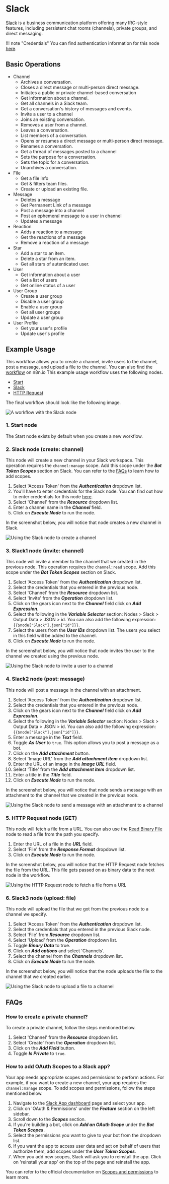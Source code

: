 # Slack

[Slack](https://slack.com) is a business communication platform offering many IRC-style features, including persistent chat rooms (channels), private groups, and direct messaging.

!!! note "Credentials"
    You can find authentication information for this node [here](/integrations/builtin/credentials/slack/).


## Basic Operations

* Channel
    * Archives a conversation.
    * Closes a direct message or multi-person direct message.
    * Initiates a public or private channel-based conversation
    * Get information about a channel.
    * Get all channels in a Slack team.
    * Get a conversation's history of messages and events.
    * Invite a user to a channel
    * Joins an existing conversation.
    * Removes a user from a channel.
    * Leaves a conversation.
    * List members of a conversation.
    * Opens or resumes a direct message or multi-person direct message.
    * Renames a conversation.
    * Get a thread of messages posted to a channel
    * Sets the purpose for a conversation.
    * Sets the topic for a conversation.
    * Unarchives a conversation.
* File
    * Get a file info
    * Get & filters team files.
    * Create or upload an existing file.
* Message
    * Deletes a message
    * Get Permanent Link of a message
    * Post a message into a channel
    * Post an ephemeral message to a user in channel
    * Updates a message
* Reaction
    * Adds a reaction to a message
    * Get the reactions of a message
    * Remove a reaction of a message
* Star
    * Add a star to an item.
    * Delete a star from an item.
    * Get all stars of autenticated user.
* User
    * Get information about a user
	* Get a list of users
    * Get online status of a user
* User Group
    * Create a user group
    * Disable a user group
    * Enable a user group
    * Get all user groups
    * Update a user group
* User Profile
    * Get your user's profile
    * Update user's profile

## Example Usage

This workflow allows you to create a channel, invite users to the channel, post a message, and upload a file to the channel. You can also find the [workflow](https://n8n.io/workflows/811) on n8n.io This example usage workflow uses the following nodes.
- [Start](/integrations/builtin/core-nodes/n8n-nodes-base.start/)
- [Slack]()
- [HTTP Request](/integrations/builtin/core-nodes/n8n-nodes-base.httprequest/)

The final workflow should look like the following image.

![A workflow with the Slack node](/_images/integrations/builtin/app-nodes/slack/workflow.png)

### 1. Start node

The Start node exists by default when you create a new workflow.

### 2. Slack node (create: channel)

This node will create a new channel in your Slack workspace. This operation requires the `channel:manage` scope. Add this scope under the ***Bot Token Scopes*** section on Slack. You can refer to the [FAQs](#how-to-add-oauth-scopes-to-a-slack-app) to learn how to add scopes.

1. Select 'Access Token' from the ***Authentication*** dropdown list.
2. You'll have to enter credentials for the Slack node. You can find out how to enter credentials for this node [here](/integrations/builtin/credentials/slack/).
3. Select 'Channel' from the ***Resource*** dropdown list.
4. Enter a channel name in the ***Channel*** field.
5. Click on ***Execute Node*** to run the node.

In the screenshot below, you will notice that node creates a new channel in Slack.

![Using the Slack node to create a channel](/_images/integrations/builtin/app-nodes/slack/slack_node.png)

### 3. Slack1 node (invite: channel)

This node will invite a member to the channel that we created in the previous node. This operation requires the `channel:read` scope. Add this scope under the ***Bot Token Scopes*** section on Slack.

1. Select 'Access Token' from the ***Authentication*** dropdown list.
2. Select the credentials that you entered in the previous node.
3. Select 'Channel' from the ***Resource*** dropdown list.
4. Select 'Invite' from the ***Operation*** dropdown list.
5. Click on the gears icon next to the ***Channel*** field click on ***Add Expression***.
6. Select the following in the ***Variable Selector*** section: Nodes > Slack > Output Data > JSON > id. You can also add the following expression: `{{$node["Slack"].json["id"]}}`.
7. Select the users from the ***User IDs*** dropdown list. The users you select in this field will be added to the channel.
8. Click on ***Execute Node*** to run the node.

In the screenshot below, you will notice that node invites the user to the channel we created using the previous node.

![Using the Slack node to invite a user to a channel](/_images/integrations/builtin/app-nodes/slack/slack1_node.png)

### 4. Slack2 node (post: message)

This node will post a message in the channel with an attachment.

1. Select 'Access Token' from the ***Authentication*** dropdown list.
2. Select the credentials that you entered in the previous node.
3. Click on the gears icon next to the ***Channel*** field click on ***Add Expression***.
4. Select the following in the ***Variable Selector*** section: Nodes > Slack > Output Data > JSON > id. You can also add the following expression: `{{$node["Slack"].json["id"]}}`.
5. Enter a message in the ***Text*** field.
6. Toggle ***As User*** to `true`. This option allows you to post a message as a bot.
7. Click on the ***Add attachment*** button.
8. Select 'Image URL' from the ***Add attachment item*** dropdown list.
9. Enter the URL of an image in the ***Image URL*** field.
10. Select 'Title' from the ***Add attachment item*** dropdown list.
11. Enter a title in the ***Title*** field.
12. Click on ***Execute Node*** to run the node.

In the screenshot below, you will notice that node sends a message with an attachment to the channel that we created in the previous node.

![Using the Slack node to send a message with an attachment to a channel](/_images/integrations/builtin/app-nodes/slack/slack2_node.png)

### 5. HTTP Request node (GET)

This node will fetch a file from a URL. You can also use the [Read Binary File](/integrations/builtin/core-nodes/n8n-nodes-base.readbinaryfile/) node to read a file from the path you specify.

1. Enter the URL of a file in the ***URL*** field.
2. Select 'File' from the ***Response Format*** dropdown list.
3. Click on ***Execute Node*** to run the node.

In the screenshot below, you will notice that the HTTP Request node fetches the file from the URL. This file gets passed on as binary data to the next node in the workflow.

![Using the HTTP Request node to fetch a file from a URL](/_images/integrations/builtin/app-nodes/slack/httprequest_node.png)

### 6. Slack3 node (upload: file)

This node will upload the file that we got from the previous node to a channel we specify.

1. Select 'Access Token' from the ***Authentication*** dropdown list.
2. Select the credentials that you entered in the previous Slack node.
3. Select 'File' from ***Resource*** dropdown list.
4. Select 'Upload' from the ***Operation*** dropdown list.
5. Toggle ***Binary Data*** to true.
6. Click on ***Add options*** and select 'Channels'.
7. Select the channel from the ***Channels*** dropdown list.
8. Click on ***Execute Node*** to run the node.

In the screenshot below, you will notice that the node uploads the file to the channel that we created earlier.

![Using the Slack node to upload a file to a channel](/_images/integrations/builtin/app-nodes/slack/slack3_node.png)

## FAQs

### How to create a private channel?

To create a private channel, follow the steps mentioned below.
1. Select 'Channel' from the ***Resource*** dropdown list.
2. Select 'Create' from the ***Operation*** dropdown list.
3. Click on the ***Add Field*** button.
4. Toggle ***Is Private*** to `true`.

### How to add OAuth Scopes to a Slack app?

Your app needs appropriate scopes and permissions to perform actions. For example, if you want to create a new channel, your app requires the `channel:manage` scope. To add scopes and permissions, follow the steps mentioned below.
1. Navigate to the [Slack App dashboard](https://api.slack.com/apps) page and select your app.
2. Click on 'OAuth & Permissions' under the ***Feature*** section on the left sidebar.
3. Scroll down to the ***Scopes*** section.
4. If you're building a bot, click on ***Add an OAuth Scope*** under the ***Bot Token Scopes***.
5. Select the permissions you want to give to your bot from the dropdown list.
6. If you want the app to access user data and act on behalf of users that authorize them, add scopes under the ***User Token Scopes***.
7. When you add new scopes, Slack will ask you to reinstall the app. Click on 'reinstall your app' on the top of the page and reinstall the app.

You can refer to the official documentation on [Scopes and permissions](https://api.slack.com/scopes) to learn more.




